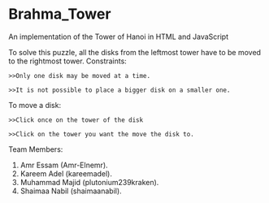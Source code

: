 # Brahma_Tower
An implementation of the Tower of Hanoi in HTML and JavaScript

To solve this puzzle, all the disks from the leftmost tower have to be moved to the rightmost tower. 
Constraints:

	>>Only one disk may be moved at a time.
	
	>>It is not possible to place a bigger disk on a smaller one.

To move a disk:

	>>Click once on the tower of the disk
	
	>>Click on the tower you want the move the disk to.


Team Members:
1) Amr Essam (Amr-Elnemr).
2) Kareem Adel (kareemadel).
3) Muhammad Majid (plutonium239kraken).
4) Shaimaa Nabil (shaimaanabil).
